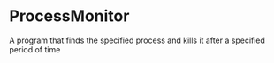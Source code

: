# ProcessMonitor
 A program that finds the specified process and kills it after a specified period of time
